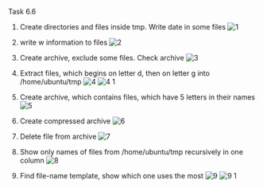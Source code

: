 Task 6.6

1. Create directories and files inside tmp. Write date in some files
![1](https://user-images.githubusercontent.com/58468159/74269235-d9147200-4d11-11ea-8305-29fef047723e.jpg)

2. write w information to files
![2](https://user-images.githubusercontent.com/58468159/74269236-d9147200-4d11-11ea-955b-c4f9805e5d38.jpg)

3. Create archive, exclude some files. Check archive
![3](https://user-images.githubusercontent.com/58468159/74269238-d9ad0880-4d11-11ea-8428-abc8a2acc997.jpg)

4. Extract files, which begins on letter d, then on letter g into /home/ubuntu/tmp
![4](https://user-images.githubusercontent.com/58468159/74269227-d87bdb80-4d11-11ea-8b37-07a7fd06d3e7.jpg)
![4 1](https://user-images.githubusercontent.com/58468159/74269240-d9ad0880-4d11-11ea-9e97-0ae362c66ded.jpg)

5. Create archive, which contains files, which have 5 letters in their names 
![5](https://user-images.githubusercontent.com/58468159/74269228-d87bdb80-4d11-11ea-95f2-300eb809fe94.jpg)

6. Create compressed archive
![6](https://user-images.githubusercontent.com/58468159/74269230-d87bdb80-4d11-11ea-8bc1-62942a3f17aa.jpg)

7. Delete file from archive
![7](https://user-images.githubusercontent.com/58468159/74269231-d87bdb80-4d11-11ea-965c-c671267a6251.jpg)

8. Show only names of files from /home/ubuntu/tmp recursively in one column
![8](https://user-images.githubusercontent.com/58468159/74269232-d9147200-4d11-11ea-94a0-19509c61acfd.jpg)

9. Find file-name template, show which one uses the most
![9](https://user-images.githubusercontent.com/58468159/74269234-d9147200-4d11-11ea-9fa5-f8b46afce422.jpg)
![9 1](https://user-images.githubusercontent.com/58468159/74269233-d9147200-4d11-11ea-841f-42fbd3b65c80.jpg)

